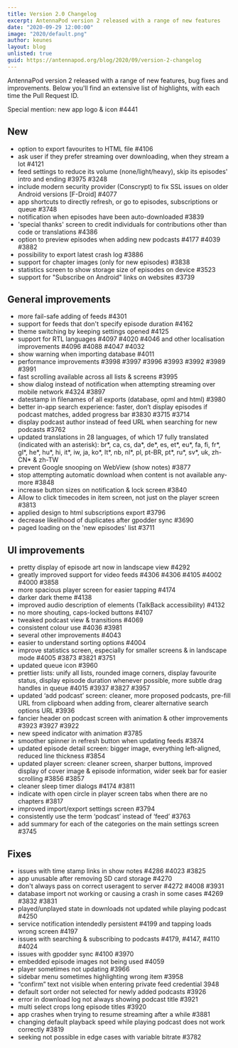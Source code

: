 ```yaml
---
title: Version 2.0 Changelog
excerpt: AntennaPod version 2 released with a range of new features
date: "2020-09-29 12:00:00"
image: "2020/default.png"
author: keunes
layout: blog
unlisted: true
guid: https://antennapod.org/blog/2020/09/version-2-changelog
---
```


AntennaPod version 2 released with a range of new features, bug fixes and improvements. Below you'll find an extensive list of highlights, with each time the Pull Request ID.

Special mention: new app logo & icon #4441

## New
* option to export favourites to HTML file #4106
* ask user if they prefer streaming over downloading, when they stream a lot #4121
* feed settings to reduce its volume (none/light/heavy), skip its episodes' intro and ending #3975 #3248
* include modern security provider (Conscrypt) to fix SSL issues on older Android versions [F-Droid] #4077
* app shortcuts to directly refresh, or go to episodes, subscriptions or queue #3748
* notification when episodes have been auto-downloaded #3839
* 'special thanks' screen to credit individuals for contributions other than code or translations #4386
* option to preview episodes when adding new podcasts #4177 #4039 #3882
* possibility to export latest crash log #3886
* support for chapter images (only for new episodes) #3838
* statistics screen to show storage size of episodes on device #3523
* support for "Subscribe on Android" links on websites #3739

## General improvements
* more fail-safe adding of feeds #4301
* support for feeds that don't specify episode duration #4162
* theme switching by keeping settings opened #4125
* support for RTL languages #4097 #4020 #4046 and other localisation improvements #4096 #4088 #4047 #4032
* show warning when importing database #4011
* performance improvements #3998 #3997 #3996 #3993 #3992 #3989 #3991
* fast scrolling available across all lists & screens #3995
* show dialog instead of notification when attempting streaming over mobile network #4324 #3897
* datestamp in filenames of all exports (database, opml and html) #3980
* better in-app search experience: faster, don’t display episodes if podcast matches, added progress bar #3830 #3715 #3714
* display podcast author instead of feed URL when searching for new podcasts #3762
* updated translations in 28 languages, of which 17 fully translated (indicated with an asterisk): br*, ca, cs, da*, de*, es, et*, eu*, fa, fi, fr*, gl*, he*, hu*, hi, it*, iw, ja, ko*, lt*, nb, nl*, pl, pt-BR, pt*, ru*, sv*, uk, zh-CN* & zh-TW
* prevent Google snooping on WebView (show notes) #3877
* stop attempting automatic download when content is not available any-more #3848
* increase button sizes on notification & lock screen #3840
* Allow to click timecodes in item screen, not just on the player screen #3813
* applied design to html subscriptions export #3796
* decrease likelihood of duplicates after gpodder sync #3690
* paged loading on the 'new episodes' list #3711

## UI improvements
* pretty display of episode art now in landscape view #4292
* greatly improved support for video feeds #4306 #4306 #4105 #4002 #4000 #3858
* more spacious player screen for easier tapping #4174
* darker dark theme #4138
* improved audio description of elements (TalkBack accessibility) #4132
* no more shouting, caps-locked buttons #4107
* tweaked podcast view & transitions #4069
* consistent colour use #4036 #3981
* several other improvements #4043
* easier to understand sorting options #4004
* improve statistics screen, especially for smaller screens & in landscape mode #4005 #3873 #3821 #3751
* updated queue icon #3960
* prettier lists: unify all lists, rounded image corners, display favourite status, display episode duration whenever possible, more subtle drag handles in queue #4015 #3937 #3827 #3957
* updated ‘add podcast’ screen: cleaner, more proposed podcasts, pre-fill URL from clipboard when adding from, clearer alternative search options URL #3936
* fancier header on podcast screen with animation & other improvements #3923 #3927 #3922
* new speed indicator with animation #3785
* smoother spinner in refresh button when updating feeds #3874
* updated episode detail screen: bigger image, everything left-aligned, reduced line thickness #3854
* updated player screen: cleaner screen, sharper buttons, improved display of cover image & episode information, wider seek bar for easier scrolling #3856 #3857
* cleaner sleep timer dialogs #4174 #3811
* indicate with open circle in player screen tabs when there are no chapters #3817
* improved import/export settings screen #3794
* consistently use the term ‘podcast’ instead of ‘feed’ #3763
* add summary for each of the categories on the main settings screen #3745

## Fixes
* issues with time stamp links in show notes #4286 #4023 #3825
* app unusable after removing SD card storage #4270
* don't always pass on correct useragent to server #4272 #4008 #3931
* database import not working or causing a crash in some cases #4269 #3832 #3831
* played/unplayed state in downloads not updated while playing podcast #4250
* service notification intendedly persistent #4199 and tapping loads wrong screen #4197
* issues with searching & subscribing to podcasts #4179, #4147, #4110 #4024
* issues with gpodder sync #4100 #3970
* embedded episode images not being used #4059
* player sometimes not updating #3966
* sidebar menu sometimes highlighting wrong item #3958
* “confirm” text not visible when entering private feed credential 3948
* default sort order not selected for newly added podcasts #3926
* error in download log not always showing podcast title #3921
* multi select crops long episode titles #3920
* app crashes when trying to resume streaming after a while #3881
* changing default playback speed while playing podcast does not work correctly #3819
* seeking not possible in edge cases with variable bitrate #3782
